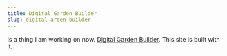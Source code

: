 ```yaml
---
title: Digital Garden Builder
slug: digital-arden-builder
---
```


Is a thing I am working on now. [Digital Garden Builder](https://digitalgardenbuilder.app/). This site is built with it.
